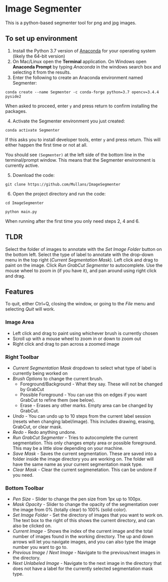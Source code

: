 # Image Segmenter

This is a python-based segmenter tool for png and jpg images.

## To set up environment
1. Install the Python 3.7 version of [Anaconda](https://www.anaconda.com/distribution/#download-section) for your operating system (likely the 64-bit version) 
2. On Mac/Linux open the **Terminal** application. On Windows open **Anaconda Prompt** by typing *Anaconda* in the windows search box and selecting it from the results.
3. Enter the following to create an Anaconda environment named Segmenter:
```
conda create --name Segmenter -c conda-forge python=3.7 opencv=3.4.4 pyside2
```
When asked to proceed, enter `y` and press return to confirm installing the packages.

4. Activate the Segmenter environment you just created:

``` 
conda activate Segmenter
```

If this asks you to install developer tools, enter `y` and press return. This will either happen the first time or not at all.

You should see `(Segmenter)` at the left side of the bottom line in the terminal/prompt window. This means that the Segmenter environment is currently active.

5. Download the code:
```
git clone https://github.com/Mullans/ImageSegmenter
```    
6. Open the project directory and run the code:
```
cd ImageSegmenter
    
python main.py
```
When running after the first time you only need steps 2, 4 and 6.


## TLDR

Select the folder of images to annotate with the *Set Image Folder* button on the bottom left. Select the type of label to annotate with the drop-down menu in the top right (*Current Segmentation Mask*). Left click and drag to paint on the image. Click *Run GrabCut Segmenter* to autocomplete. Use the mouse wheel to zoom in (if you have it), and pan around using right click and drag. 

## Features

To quit, either Ctrl+Q, closing the window, or going to the *File* menu and selecting *Quit* will work.

### Image Area
* Left click and drag to paint using whichever brush is currently chosen
* Scroll up with a mouse wheel to zoom in or down to zoom out
* Right click and drag to pan across a zoomed image

### Right Toolbar
* *Current Segmentation Mask* dropdown to select what type of label is currently being worked on
* *Brush Options* to change the current brush.
    * Foreground/Background - What they say. These will not be changed by GrabCut
    * Possible Foreground - You can use this on edges if you want GrabCut to refine them (see below). 
    * Erase - Erases any other marks. Empty area can be changed by GrabCut.
* *Undo* - You can undo up to 10 steps from the current label session (resets when changing label/image). This includes drawing, erasing, GrabCut, or clear mask.
* *Redo* - Redo anything undone.
* *Run GrabCut Segmenter* - Tries to autocomplete the current segmentation. This only changes empty area or possible foreground. This may be a little slow depending on your machine.
* *Save Mask* - Saves the current segmentation. These are saved into a folder inside the image directory you are working on. The folder will have the same name as your current segmentation mask type.
* *Clear Mask* - Clear the current segmenetation. This can be undone if you need.

### Bottom Toolbar
* *Pen Size* - Slider to change the pen size from 1px up to 100px.
* *Mask Opacity* - Slider to change the opacity of the segmentation over the image from 0% (totally clear) to 100% (solid color). 
* *Set Image Folder* - Set the directory of images that you want to work on. The text box to the right of this shows the current directory, and can also be clicked on.
* *Current Image* - Shows the index of the current image and the total number of images found in the working directory. The up and down arrows will let you navigate images, and you can also type the image number you want to go to.
* *Previous Image* / *Next Image* - Navigate to the previous/next images in the directory.
* *Next Unlabeled Image* - Navigate to the next image in the directory that does not have a label for the currently selected segmentation mask type.
